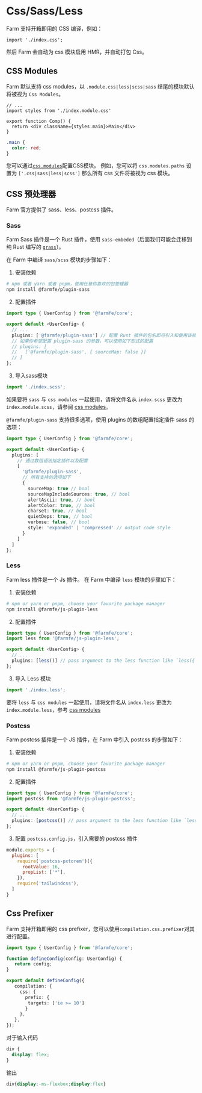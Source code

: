 # Css/Sass/Less
Farm 支持开箱即用的 CSS 编译，例如：

```tsx
import './index.css';
```

然后 Farm 会自动为 css 模块启用 HMR，并自动打包 Css。

## CSS Modules
Farm 默认支持 css modules，以 `.module.css|less|scss|sass` 结尾的模块默认将被视为 `Css Modules`。

```tsx title="comp.tsx"
// ...
import styles from './index.module.css'

export function Comp() {
  return <div className={styles.main}>Main</div>
}
```
```css title="index.module.css"
.main {
  color: red;
}
```

您可以通过[`css.modules`](/docs/config/farm-config#cssmodules)配置CSS模块。 例如，您可以将 `css.modules.paths` 设置为 `['.css|sass|less|scss']` 那么所有 css 文件将被视为 css 模块。

## CSS 预处理器
Farm 官方提供了 sass、less、postcss 插件。

### Sass
Farm Sass 插件是一个 Rust 插件，使用 `sass-embeded`（后面我们可能会迁移到纯 Rust 编写的 [`grass`](https://github.com/connorskees/grass)）。

在 Farm 中编译 `sass/scss` 模块的步骤如下：

1. 安装依赖
```sh
# npm 或者 yarn 或者 pnpm，使用任意你喜欢的包管理器 
npm install @farmfe/plugin-sass
```

2. 配置插件
```ts
import type { UserConfig } from '@farmfe/core';

export default <UserConfig> {
  // ...
  plugins: ['@farmfe/plugin-sass'] // 配置 Rust 插件的包名即可引入和使用该插件
  // 如果你希望配置 plugin-sass 的参数，可以使用如下形式的配置
  // plugins: [
  //   ['@farmfe/plugin-sass', { sourceMap: false }]
  // ]
};
```

3. 导入sass模块
```ts
import './index.scss';
```

如果要将 `sass` 与 `css modules` 一起使用，请将文件名从 `index.scss` 更改为 `index.module.scss`，请参阅 [css modules](#css-modules)。

`@farmfe/plugin-sass` 支持很多选项，使用 plugins 的数组配置指定插件 sass 的选项：

```ts
import type { UserConfig } from '@farmfe/core';

export default <UserConfig> {
  plugins: [
    // 通过数组语法指定插件以及配置
    [
      '@farmfe/plugin-sass',
      // 所有支持的选项如下
      {
        sourceMap: true // bool
        sourceMapIncludeSources: true, // bool
        alertAscii: true, // bool
        alertColor: true, // bool
        charset: true, // bool
        quietDeps: true, // bool
        verbose: false, // bool
        style: 'expanded' | 'compressed' // output code style
      }
    ]
  ]
};
```

### Less
Farm less 插件是一个 Js 插件。 在 Farm 中编译 `less` 模块的步骤如下：

1. 安装依赖
```sh
# npm or yarn or pnpm, choose your favorite package manager
npm install @farmfe/js-plugin-less
```

2. 配置插件
```ts
import type { UserConfig } from '@farmfe/core';
import less from '@farmfe/js-plugin-less';

export default <UserConfig> {
  // ...
  plugins: [less()] // pass argument to the less function like `less({ /* your options */ })` to specify less options
};
```

3. 导入 Less 模块
```ts
import './index.less';
```

要将 `less` 与 `css modules` 一起使用，请将文件名从 `index.less` 更改为 `index.module.less`，参考 [css modules](#css-modules)

### Postcss
Farm postcss 插件是一个 JS 插件，在 Farm 中引入 postcss 的步骤如下：

1. 安装依赖
```sh
# npm or yarn or pnpm, choose your favorite package manager
npm install @farmfe/js-plugin-postcss
```

2. 配置插件
```ts
import type { UserConfig } from '@farmfe/core';
import postcss from '@farmfe/js-plugin-postcss';

export default <UserConfig> {
  // ...
  plugins: [postcss()] // pass argument to the less function like `less({ /* your options */ })` to specify less options
};
```

3. 配置 `postcss.config.js`，引入需要的 postcss 插件

```js title=postcss.config.js
module.exports = {
  plugins: [
    require('postcss-pxtorem')({
      rootValue: 16,
      propList: ['*'],
    }),
    require('tailwindcss'),
  ]
}
```

## Css Prefixer
Farm 支持开箱即用的 css prefixer，您可以使用`compilation.css.prefixer`对其进行配置。

```ts title="farm.config.ts"
import type { UserConfig } from '@farmfe/core';

function defineConfig(config: UserConfig) {
   return config;
}

export default defineConfig({
   compilation: {
     css: {
       prefix: {
        targets: ['ie >= 10']
       }
     },
   },
});
```
对于输入代码
```css
div {
  display: flex;
}
```
输出
```css
div{display:-ms-flexbox;display:flex}
```